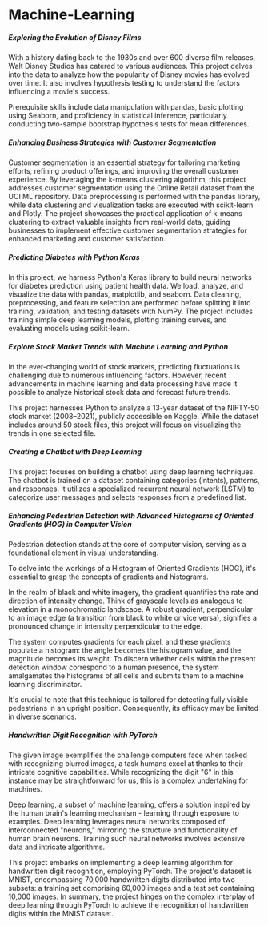 # Machine-Learning


##### Exploring the Evolution of Disney Films

With a history dating back to the 1930s and over 600 diverse film releases, Walt Disney Studios has catered to various audiences. This project delves into the data to analyze how the popularity of Disney movies has evolved over time. It also involves hypothesis testing to understand the factors influencing a movie's success.

Prerequisite skills include data manipulation with pandas, basic plotting using Seaborn, and proficiency in statistical inference, particularly conducting two-sample bootstrap hypothesis tests for mean differences.


##### Enhancing Business Strategies with Customer Segmentation

Customer segmentation is an essential strategy for tailoring marketing efforts, refining product offerings, and improving the overall customer experience. By leveraging the k-means clustering algorithm, this project addresses customer segmentation using the Online Retail dataset from the UCI ML repository. Data preprocessing is performed with the pandas library, while data clustering and visualization tasks are executed with scikit-learn and Plotly. The project showcases the practical application of k-means clustering to extract valuable insights from real-world data, guiding businesses to implement effective customer segmentation strategies for enhanced marketing and customer satisfaction.

##### Predicting Diabetes with Python Keras

In this project, we harness Python's Keras library to build neural networks for diabetes prediction using patient health data. We load, analyze, and visualize the data with pandas, matplotlib, and seaborn. Data cleaning, preprocessing, and feature selection are performed before splitting it into training, validation, and testing datasets with NumPy. The project includes training simple deep learning models, plotting training curves, and evaluating models using scikit-learn.

##### Explore Stock Market Trends with Machine Learning and Python

In the ever-changing world of stock markets, predicting fluctuations is challenging due to numerous influencing factors. However, recent advancements in machine learning and data processing have made it possible to analyze historical stock data and forecast future trends.

This project harnesses Python to analyze a 13-year dataset of the NIFTY-50 stock market (2008–2021), publicly accessible on Kaggle. While the dataset includes around 50 stock files, this project will focus on visualizing the trends in one selected file.

##### Creating a Chatbot with Deep Learning

This project focuses on building a chatbot using deep learning techniques. The chatbot is trained on a dataset containing categories (intents), patterns, and responses. It utilizes a specialized recurrent neural network (LSTM) to categorize user messages and selects responses from a predefined list.



##### Enhancing Pedestrian Detection with Advanced Histograms of Oriented Gradients (HOG) in Computer Vision

Pedestrian detection stands at the core of computer vision, serving as a foundational element in visual understanding.

To delve into the workings of a Histogram of Oriented Gradients (HOG), it's essential to grasp the concepts of gradients and histograms.

In the realm of black and white imagery, the gradient quantifies the rate and direction of intensity change. Think of grayscale levels as analogous to elevation in a monochromatic landscape. A robust gradient, perpendicular to an image edge (a transition from black to white or vice versa), signifies a pronounced change in intensity perpendicular to the edge.

The system computes gradients for each pixel, and these gradients populate a histogram: the angle becomes the histogram value, and the magnitude becomes its weight. To discern whether cells within the present detection window correspond to a human presence, the system amalgamates the histograms of all cells and submits them to a machine learning discriminator.

It's crucial to note that this technique is tailored for detecting fully visible pedestrians in an upright position. Consequently, its efficacy may be limited in diverse scenarios.

##### Handwritten Digit Recognition with PyTorch  
The given image exemplifies the challenge computers face when tasked with recognizing blurred images, a task humans excel at thanks to their intricate cognitive capabilities. While recognizing the digit "6" in this instance may be straightforward for us, this is a complex undertaking for machines.

Deep learning, a subset of machine learning, offers a solution inspired by the human brain's learning mechanism - learning through exposure to examples. Deep learning leverages neural networks composed of interconnected "neurons," mirroring the structure and functionality of human brain neurons. Training such neural networks involves extensive data and intricate algorithms.

This project embarks on implementing a deep learning algorithm for handwritten digit recognition, employing PyTorch. The project's dataset is MNIST, encompassing 70,000 handwritten digits distributed into two subsets: a training set comprising 60,000 images and a test set containing 10,000 images. In summary, the project hinges on the complex interplay of deep learning through PyTorch to achieve the recognition of handwritten digits within the MNIST dataset.

